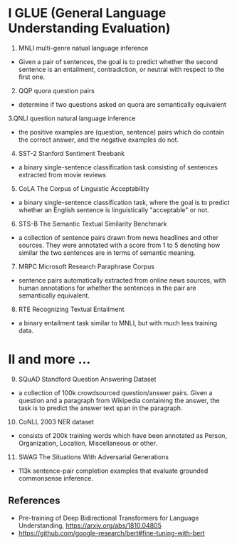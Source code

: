 # I GLUE (General Language Understanding Evaluation)

1. MNLI multi-genre natual language inference

+ Given a pair of sentences, the goal is to predict whether the second sentence is an entailment, contradiction, or
neutral with respect to the first one.

2. QQP quora question pairs

+ determine if two questions asked on quora are semantically equivalent

3.QNLI question natural language inference 

+ the positive examples are (question, sentence) pairs which do contain the correct answer, and the negative examples do not.

4. SST-2 Stanford Sentiment Treebank

+ a binary single-sentence classification task consisting of sentences extracted from movie reviews

5. CoLA The Corpus of Linguistic Acceptability

+ a binary single-sentence classification task, where the goal is to predict whether an English sentence is linguistically "acceptable" or not.

6. STS-B The Semantic Textual Similarity Benchmark 

+ a collection of sentence pairs drawn from news headlines and other sources. They were annotated with a score from 1 to 5 denoting how similar the two sentences are in terms of semantic meaning.

7. MRPC Microsoft Research Paraphrase Corpus

+ sentence pairs automatically extracted from online news sources, with human annotations for whether the sentences in the pair are semantically equivalent.

8. RTE Recognizing Textual Entailment

+ a binary entailment task similar to MNLI, but with much less training data.

# II and more ...

9. SQuAD Standford Question Answering Dataset

+ a collection of 100k crowdsourced question/answer pairs. Given a question and a paragraph from Wikipedia containing the answer, the task is to predict the answer text span in the paragraph.

10. CoNLL 2003 NER dataset

+ consists of 200k training words which have been annotated as Person, Organization, Location, Miscellaneous or other.

11. SWAG The Situations With Adversarial Generations

+ 113k sentence-pair completion examples that evaluate grounded commonsense inference.






## References

+ Pre-training of Deep Bidirectional Transformers for Language Understanding, https://arxiv.org/abs/1810.04805
+ https://github.com/google-research/bert#fine-tuning-with-bert



